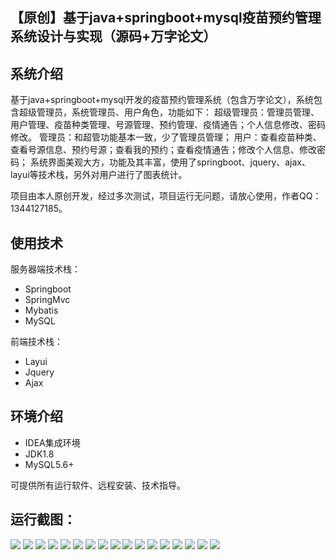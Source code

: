 ## 【原创】基于java+springboot+mysql疫苗预约管理系统设计与实现（源码+万字论文）

## 系统介绍

基于java+springboot+mysql开发的疫苗预约管理系统（包含万字论文），系统包含超级管理员，系统管理员、用户角色，功能如下：
超级管理员：管理员管理、用户管理、疫苗种类管理、号源管理、预约管理、疫情通告；个人信息修改、密码修改。
管理员：和超管功能基本一致，少了管理员管理；
用户：查看疫苗种类、查看号源信息、预约号源；查看我的预约；查看疫情通告；修改个人信息、修改密码；
系统界面美观大方，功能及其丰富，使用了springboot、jquery、ajax、layui等技术栈，另外对用户进行了图表统计。

项目由本人原创开发，经过多次测试，项目运行无问题，请放心使用，作者QQ：1344127185。

## 使用技术

服务器端技术栈：

- Springboot
- SpringMvc
- Mybatis
- MySQL

前端技术栈：

- Layui
- Jquery
- Ajax

## 环境介绍

- IDEA集成环境
- JDK1.8
- MySQL5.6+

可提供所有运行软件、远程安装、技术指导。

## 运行截图：
![](https://github.com/itcoderyhl/vaccine/blob/main/images/2.png)
![](https://github.com/itcoderyhl/vaccine/blob/main/images/3.png)
![](https://github.com/itcoderyhl/vaccine/blob/main/images/4.png)
![](https://github.com/itcoderyhl/vaccine/blob/main/images/5.png)
![](https://github.com/itcoderyhl/vaccine/blob/main/images/6.png)
![](https://github.com/itcoderyhl/vaccine/blob/main/images/7.png)
![](https://github.com/itcoderyhl/vaccine/blob/main/images/8.png)
![](https://github.com/itcoderyhl/vaccine/blob/main/images/9.png)
![](https://github.com/itcoderyhl/vaccine/blob/main/images/10.png)
![](https://github.com/itcoderyhl/vaccine/blob/main/images/11.png)
![](https://github.com/itcoderyhl/vaccine/blob/main/images/12.png)
![](https://github.com/itcoderyhl/vaccine/blob/main/images/13.png)
![](https://github.com/itcoderyhl/vaccine/blob/main/images/14.png)
![](https://github.com/itcoderyhl/vaccine/blob/main/images/15.png)
![](https://github.com/itcoderyhl/vaccine/blob/main/images/16.png)
![](https://github.com/itcoderyhl/vaccine/blob/main/images/17.png)
![](https://github.com/itcoderyhl/vaccine/blob/main/images/18.png)
